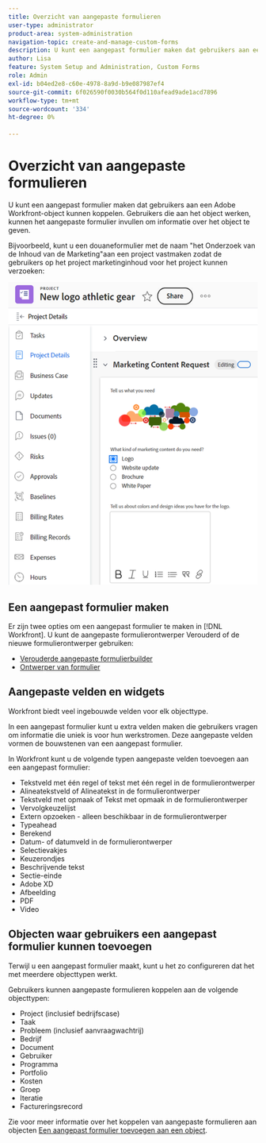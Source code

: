 ```yaml
---
title: Overzicht van aangepaste formulieren
user-type: administrator
product-area: system-administration
navigation-topic: create-and-manage-custom-forms
description: U kunt een aangepast formulier maken dat gebruikers aan een Adobe Workfront-object kunnen koppelen. Gebruikers die aan het object werken, kunnen het aangepaste formulier invullen om informatie over het object te geven.
author: Lisa
feature: System Setup and Administration, Custom Forms
role: Admin
exl-id: b04ed2e8-c60e-4978-8a9d-b9e087987ef4
source-git-commit: 6f026590f0030b564f0d110afead9ade1acd7896
workflow-type: tm+mt
source-wordcount: '334'
ht-degree: 0%

---
```


# Overzicht van aangepaste formulieren

<!--Audited: 12/2023-->

U kunt een aangepast formulier maken dat gebruikers aan een Adobe Workfront-object kunnen koppelen. Gebruikers die aan het object werken, kunnen het aangepaste formulier invullen om informatie over het object te geven.

Bijvoorbeeld, kunt u een douaneformulier met de naam &quot;het Onderzoek van de Inhoud van de Marketing&quot;aan een project vastmaken zodat de gebruikers op het project marketinginhoud voor het project kunnen verzoeken:

![](assets/see-image-details-page.png)

## Een aangepast formulier maken

Er zijn twee opties om een aangepast formulier te maken in [!DNL Workfront]. U kunt de aangepaste formulierontwerper Verouderd of de nieuwe formulierontwerper gebruiken:

* [Verouderde aangepaste formulierbuilder](/help/quicksilver/administration-and-setup/customize-workfront/create-manage-custom-forms/use-the-custom-form-builder.md)
* [Ontwerper van formulier](/help/quicksilver/administration-and-setup/customize-workfront/create-manage-custom-forms/form-designer/form-designer-toc.md)

## Aangepaste velden en widgets

Workfront biedt veel ingebouwde velden voor elk objecttype.

In een aangepast formulier kunt u extra velden maken die gebruikers vragen om informatie die uniek is voor hun werkstromen. Deze aangepaste velden vormen de bouwstenen van een aangepast formulier.

In Workfront kunt u de volgende typen aangepaste velden toevoegen aan een aangepast formulier:

* Tekstveld met één regel of tekst met één regel in de formulierontwerper
* Alineatekstveld of Alineatekst in de formulierontwerper
* Tekstveld met opmaak of Tekst met opmaak in de formulierontwerper
* Vervolgkeuzelijst
* Extern opzoeken - alleen beschikbaar in de formulierontwerper
* Typeahead
* Berekend
* Datum- of datumveld in de formulierontwerper
* Selectievakjes
* Keuzerondjes
* Beschrijvende tekst
* Sectie-einde
* Adobe XD
* Afbeelding
* PDF
* Video

## Objecten waar gebruikers een aangepast formulier kunnen toevoegen

Terwijl u een aangepast formulier maakt, kunt u het zo configureren dat het met meerdere objecttypen werkt.

Gebruikers kunnen aangepaste formulieren koppelen aan de volgende objecttypen:

* Project (inclusief bedrijfscase)
* Taak
* Probleem (inclusief aanvraagwachtrij)
* Bedrijf
* Document
* Gebruiker
* Programma
* Portfolio
* Kosten
* Groep
* Iteratie
* Factureringsrecord

Zie voor meer informatie over het koppelen van aangepaste formulieren aan objecten [Een aangepast formulier toevoegen aan een object](../../../workfront-basics/work-with-custom-forms/add-a-custom-form-to-an-object.md).


